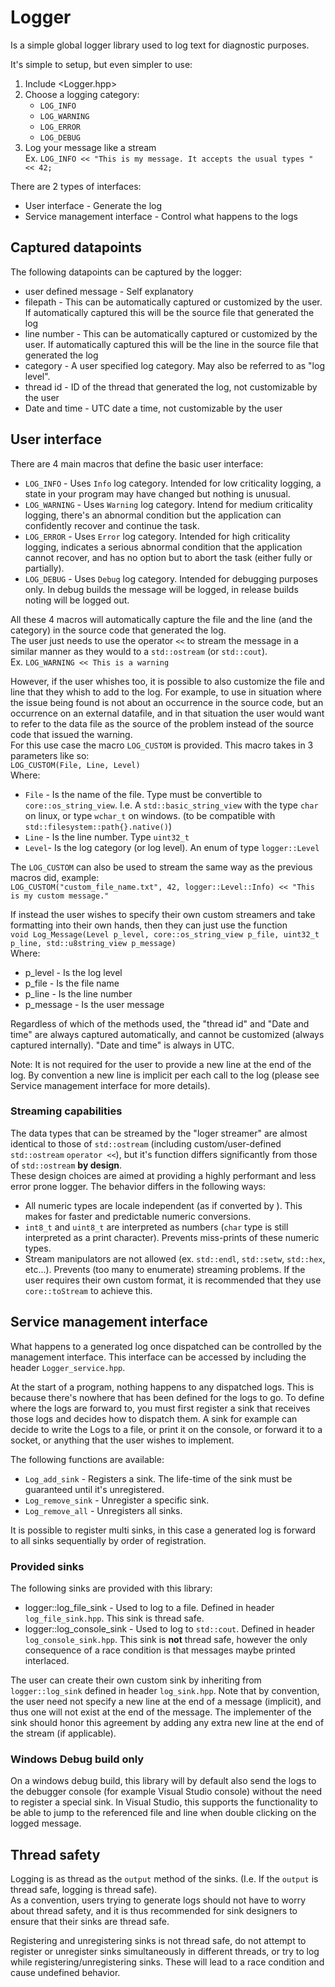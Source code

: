# Logger
Is a simple global logger library used to log text for diagnostic purposes.

It's simple to setup, but even simpler to use:
 1. Include <Logger.hpp>
 2. Choose a logging category:
	* `LOG_INFO`
	* `LOG_WARNING`
	* `LOG_ERROR`
	* `LOG_DEBUG`
 3. Log your message like a stream \
Ex. `LOG_INFO << "This is my message. It accepts the usual types " << 42;`


There are 2 types of interfaces:
 * User interface - Generate the log
 * Service management interface - Control what happens to the logs

## Captured datapoints
The following datapoints can be captured by the logger:
 * user defined message - Self explanatory
 * filepath - This can be automatically captured or customized by the user. If automatically captured this will be the source file that generated the log
 * line number - This can be automatically captured or customized by the user. If automatically captured this will be the line in the source file that generated the log
 * category - A user specified log category. May also be referred to as "log level".
 * thread id - ID of the thread that generated the log, not customizable by the user
 * Date and time - UTC date a time, not customizable by the user

## User interface
There are 4 main macros that define the basic user interface:
 * `LOG_INFO` - Uses `Info` log category. Intended for low criticality logging, a state in your program may have changed but nothing is unusual.
 * `LOG_WARNING` - Uses `Warning` log category. Intend for medium criticality logging, there's an abnormal condition but the application can confidently recover and continue the task.
 * `LOG_ERROR` - Uses `Error` log category. Intended for high criticality logging, indicates a serious abnormal condition that the application cannot recover, and has no option but to abort the task (either fully or partially).
 * `LOG_DEBUG` - Uses `Debug` log category. Intended for debugging purposes only. In debug builds the message will be logged, in release builds noting will be logged out.

All these 4 macros will automatically capture the file and the line (and the category) in the source code that generated the log.\
The user just needs to use the operator `<<` to stream the message in a similar manner as they would to a `std::ostream` (or `std::cout`).\
Ex. `LOG_WARNING << This is a warning`

However, if the user whishes too, it is possible to also customize the file and line that they whish to add to the log.
For example, to use in situation where the issue being found is not about an occurrence in the source code, but an occurrence on an external datafile,
and in that situation the user would want to refer to the data file as the source of the problem instead of the source code that issued the warning.\
For this use case the macro `LOG_CUSTOM` is provided. This macro takes in 3 parameters like so: \
`LOG_CUSTOM(File, Line, Level)` \
Where:
 * `File` - Is the name of the file. Type must be convertible to `core::os_string_view`. I.e. A `std::basic_string_view` with the type `char` on linux, or type `wchar_t` on windows. (to be compatible with `std::filesystem::path{}.native()`)
 * `Line` - Is the line number. Type `uint32_t`
 * `Level`- Is the log category (or log level). An enum of type `logger::Level`

The `LOG_CUSTOM` can also be used to stream the same way as the previous macros did, example:\
`LOG_CUSTOM("custom_file_name.txt", 42, logger::Level::Info) << "This is my custom message."`

If instead the user wishes to specify their own custom streamers and take formatting into their own hands, then they can just use the function\
`void Log_Message(Level p_level, core::os_string_view p_file, uint32_t p_line, std::u8string_view p_message)`\
Where:
 * p_level - Is the log level
 * p_file - Is the file name
 * p_line - Is the line number
 * p_message - Is the user message

Regardless of which of the methods used, the "thread id" and "Date and time" are always captured automatically, and cannot be customized (always captured internally).
"Date and time" is always in UTC.

Note: It is not required for the user to provide a new line at the end of the log. By convention a new line is implicit per each call to the log (please see Service management interface for more details).

### Streaming capabilities
The data types that can be streamed by the "loger streamer" are almost identical to those of `std::ostream` (including custom/user-defined `std::ostream` `operator <<`),
but it's function differs significantly from those of `std::ostream` **by design**.\
These design choices are aimed at providing a highly performant and less error prone logger. The behavior differs in the following ways:
 * All numeric types are locale independent (as if converted by <charconv>). This makes for faster and predictable numeric conversions.
 * `int8_t` and `uint8_t` are interpreted as numbers (`char` type is still interpreted as a print character). Prevents miss-prints of these numeric types.
 * Stream manipulators are not allowed (ex. `std::endl`, `std::setw`, `std::hex`, etc...). Prevents (too many to enumerate) streaming problems.
 If the user requires their own custom format, it is recommended that they use `core::toStream` to achieve this.


## Service management interface
What happens to a generated log once dispatched can be controlled by the management interface.
This interface can be accessed by including the header `Logger_service.hpp`.

At the start of a program, nothing happens to any dispatched logs. This is because there's nowhere that has been defined for the logs to go.
To define where the logs are forward to, you must first register a sink that receives those logs and decides how to dispatch them.
A sink for example can decide to write the Logs to a file, or print it on the console, or forward it to a socket, or anything that the user wishes to implement.

The following functions are available:
 * `Log_add_sink` - Registers a sink. The life-time of the sink must be guaranteed until it's unregistered.
 * `Log_remove_sink` - Unregister a specific sink.
 * `Log_remove_all` - Unregisters all sinks.

It is possible to register multi sinks, in this case a generated log is forward to all sinks sequentially by order of registration. 

### Provided sinks
The following sinks are provided with this library:
 * logger::log_file_sink - Used to log to a file. Defined in header `log_file_sink.hpp`. This sink is thread safe.
 * logger::log_console_sink - Used to log to `std::cout`. Defined in header `log_console_sink.hpp`.
 This sink is **not** thread safe, however the only consequence of a race condition is that messages maybe printed interlaced.

The user can create their own custom sink by inheriting from `logger::log_sink` defined in header `log_sink.hpp`. Note that by convention, the user need not specify a new line at the end of a message (implicit), and thus one will not exist at the end of the message. The implementer of the sink should honor this agreement by adding any extra new line at the end of the stream (if applicable).

### Windows Debug build only
On a windows debug build, this library will by default also send the logs to the debugger console (for example Visual Studio console) without the need to register a special sink.
In Visual Studio, this supports the functionality to be able to jump to the referenced file and line when double clicking on the logged message.

## Thread safety
Logging is as thread as the `output` method of the sinks. (I.e. If the `output` is thread safe, logging is thread safe).\
As a convention, users trying to generate logs should not have to worry about thread safety, and it is thus recommended for sink designers to ensure that their sinks are thread safe.

Registering and unregistering sinks is not thread safe, do not attempt to register or unregister sinks simultaneously in different threads, or try to log while registering/unregistering sinks.
These will lead to a race condition and cause undefined behavior.
